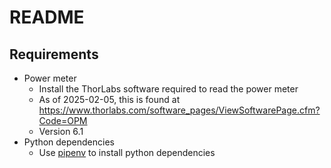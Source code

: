 # README

## Requirements

- Power meter
    - Install the ThorLabs software required to read the power meter
    - As of 2025-02-05, this is found at https://www.thorlabs.com/software_pages/ViewSoftwarePage.cfm?Code=OPM
    - Version 6.1
- Python dependencies
    - Use [pipenv](https://pipenv.pypa.io/en/latest/) to install python dependencies